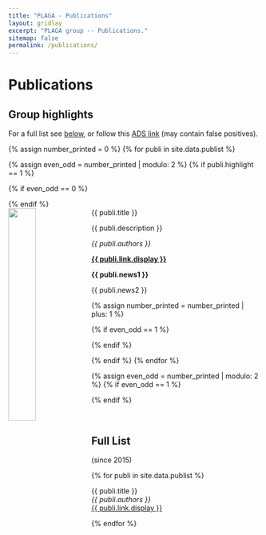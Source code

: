 ```yaml
---
title: "PLAGA - Publications"
layout: gridlay
excerpt: "PLAGA group -- Publications."
sitemap: false
permalink: /publications/
---
```



# Publications

## Group highlights

For a full list see [below](#full-list), or follow this [ADS link](https://ui.adsabs.harvard.edu/search/filter_database_fq_database=OR&filter_database_fq_database=database%3A%22astronomy%22&filter_property_fq_property=AND&filter_property_fq_property=property%3A%22refereed%22&format=SHORT&fq=%7B!type%3Daqp%20v%3D%24fq_database%7D&fq=%7B!type%3Daqp%20v%3D%24fq_property%7D&fq_database=(database%3A%22astronomy%22)&fq_property=(property%3A%22refereed%22)&q=author%3A(%22Cuadra%2C%20Jorge%22%20or%20%22Montesinos%2C%20M%22%20or%20%22Dunhill%2C%20A%22%20or%20%22Faramaz%2C%20V%22%20or%20%22Chen%2C%20X%22%20or%20%22Russell%2C%20C%22%20or%20%22Cuello%2C%20N%22%20or%20%22Ronco%22%20or%20%22Guilera%2C%20O%22%20or%20%22del%20Valle%2C%20L%22%20or%20%22Castillo%2C%20F%22%20or%20%22Becerra%2C%20L%22%20or%20%22Sucerquia%2C%20M%22%20or%20%22Stammler%2C%20S%22%20or%20%22Calder%C3%B3n%2C%20D%22%20or%20%22Goicovic%22%20or%20%22Garate%2C%20M%22%20or%20%22Fontecilla%2C%20C%22%20)%20aff%3A(%22catolica%22%20or%20%22adolfo%22)%20%20year%3A2015-2020&sort=date%20desc%2C%20bibcode%20desc&unprocessed_parameter=qform&p_=0) (may contain false positives).

{% assign number_printed = 0 %}
{% for publi in site.data.publist %}

{% assign even_odd = number_printed | modulo: 2 %}
{% if publi.highlight == 1 %}

{% if even_odd == 0 %}
<div class="row">
{% endif %}

<div class="col-sm-6 clearfix">
 <div class="well">
  <pubtit>{{ publi.title }}</pubtit>
  <img src="{{ site.url }}{{ site.baseurl }}/images/pubpic/{{ publi.image }}" class="img-responsive" width="33%" style="float: left" />
  <p>{{ publi.description }}</p>
  <p><em>{{ publi.authors }}</em></p>
  <p><strong><a href="{{ publi.link.url }}">{{ publi.link.display }}</a></strong></p>
  <p class="text-danger"><strong> {{ publi.news1 }}</strong></p>
  <p> {{ publi.news2 }}</p>
 </div>
</div>

{% assign number_printed = number_printed | plus: 1 %}

{% if even_odd == 1 %}
</div>
{% endif %}

{% endif %}
{% endfor %}

{% assign even_odd = number_printed | modulo: 2 %}
{% if even_odd == 1 %}
</div>
{% endif %}

<p> &nbsp; </p>


## Full List
 (since 2015)
 
{% for publi in site.data.publist %}

  {{ publi.title }} <br />
  <em>{{ publi.authors }} </em><br /><a href="{{ publi.link.url }}">{{ publi.link.display }}</a>

{% endfor %}
